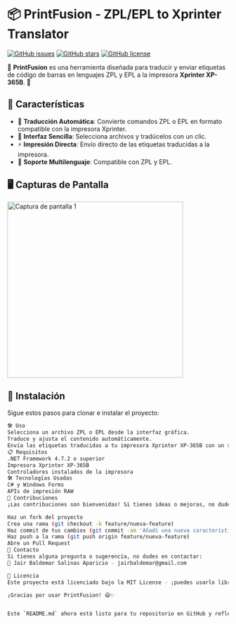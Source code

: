 # 📦 PrintFusion - ZPL/EPL to Xprinter Translator

[![GitHub issues](https://img.shields.io/github/issues/JairSalinasA/PrintFusion)](https://github.com/JairSalinasA/PrintFusion/issues)
[![GitHub stars](https://img.shields.io/github/stars/JairSalinasA/PrintFusion)](https://github.com/JairSalinasA/PrintFusion/stargazers)
[![GitHub license](https://img.shields.io/github/license/JairSalinasA/PrintFusion)](https://github.com/JairSalinasA/PrintFusion/blob/main/LICENSE)

🎉 **PrintFusion** es una herramienta diseñada para traducir y enviar etiquetas de código de barras en lenguajes ZPL y EPL a la impresora **Xprinter XP-365B**. 🚀

## 🚀 Características

- 📑 **Traducción Automática**: Convierte comandos ZPL o EPL en formato compatible con la impresora Xprinter.
- 🎯 **Interfaz Sencilla**: Selecciona archivos y tradúcelos con un clic.
- ⚡ **Impresión Directa**: Envío directo de las etiquetas traducidas a la impresora.
- 🔄 **Soporte Multilenguaje**: Compatible con ZPL y EPL.

## 🖥️ Capturas de Pantalla

<img src="ruta_a_tu_imagen" alt="Captura de pantalla 1" width="400" />

## 🚀 Instalación

Sigue estos pasos para clonar e instalar el proyecto:

```bash
🛠️ Uso
Selecciona un archivo ZPL o EPL desde la interfaz gráfica.
Traduce y ajusta el contenido automáticamente.
Envía las etiquetas traducidas a tu impresora Xprinter XP-365B con un solo clic. 🎯
📋 Requisitos
.NET Framework 4.7.2 o superior
Impresora Xprinter XP-365B
Controladores instalados de la impresora
🛠️ Tecnologías Usadas
C# y Windows Forms
APIs de impresión RAW
👥 Contribuciones
¡Las contribuciones son bienvenidas! Si tienes ideas o mejoras, no dudes en hacer un fork y enviar un Pull Request. 😊

Haz un fork del proyecto
Crea una rama (git checkout -b feature/nueva-feature)
Haz commit de tus cambios (git commit -am 'Añadí una nueva característica')
Haz push a la rama (git push origin feature/nueva-feature)
Abre un Pull Request
📧 Contacto
Si tienes alguna pregunta o sugerencia, no dudes en contactar:
📩 Jair Baldemar Salinas Aparicio - jairbaldemar@gmail.com

📜 Licencia
Este proyecto está licenciado bajo la MIT License - ¡puedes usarlo libremente! ✨

¡Gracias por usar PrintFusion! 😄✨


Este `README.md` ahora está listo para tu repositorio en GitHub y refleja tu información de contacto y usuario correctamente.

